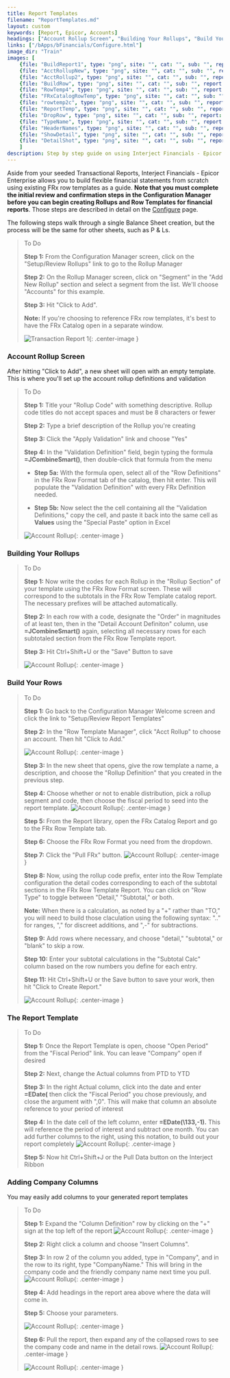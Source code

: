 ```yaml
---
title: Report Templates
filename: "ReportTemplates.md"
layout: custom
keywords: [Report, Epicor, Accounts]
headings: ["Account Rollup Screen", "Building Your Rollups", "Build Your Rows", "The Report Template", "Adding Company Columns"]
links: ["/bApps/bFinancials/Configure.html"]
image_dir: "Train"
images: [
	{file: "BuildReport1", type: "png", site: "", cat: "", sub: "", report: "", ribbon: "", config: ""}, 
	{file: "AcctRollupNew", type: "png", site: "", cat: "", sub: "", report: "", ribbon: "", config: ""}, 
	{file: "AcctRollup2", type: "png", site: "", cat: "", sub: "", report: "", ribbon: "", config: ""}, 
	{file: "BuildRow", type: "png", site: "", cat: "", sub: "", report: "", ribbon: "", config: ""}, 
	{file: "RowTemp4", type: "png", site: "", cat: "", sub: "", report: "", ribbon: "", config: ""}, 
	{file: "FRxCatalogRowTemp", type: "png", site: "", cat: "", sub: "", report: "", ribbon: "", config: ""}, 
	{file: "rowtemp2c", type: "png", site: "", cat: "", sub: "", report: "", ribbon: "", config: ""}, 
	{file: "ReportTemp", type: "png", site: "", cat: "", sub: "", report: "", ribbon: "", config: ""}, 
	{file: "DropRow", type: "png", site: "", cat: "", sub: "", report: "", ribbon: "", config: ""}, 
	{file: "TypeName", type: "png", site: "", cat: "", sub: "", report: "", ribbon: "", config: ""}, 
	{file: "HeaderNames", type: "png", site: "", cat: "", sub: "", report: "", ribbon: "", config: ""}, 
	{file: "ShowDetail", type: "png", site: "", cat: "", sub: "", report: "", ribbon: "", config: ""}, 
	{file: "DetailShot", type: "png", site: "", cat: "", sub: "", report: "", ribbon: "", config: ""}
	]
description: Step by step guide on using Interject Financials - Epicor Enterprise financial report templates.
---
```


Aside from your seeded Transactional Reports, Interject Financials - Epicor Enterprise allows you to build flexible financial statements from scratch using existing FRx row templates as a guide. **Note that you must complete the initial review and confirmation steps in the Configuration Manager before you can begin creating Rollups and Row Templates for financial reports**. Those steps are described in detail on the [Configure](/bApps/bFinancials/Configure.html) page.

The following steps walk through a single Balance Sheet creation, but the process will be the same for other sheets, such as P & Ls.

> To Do
>
> **Step 1:** From the Configuration Manager screen, click on the "Setup/Review Rollups" link to go to the Rollup Manager
>
> **Step 2:** On the Rollup Manager screen, click on "Segment" in the "Add New Rollup" section and select a segment from the list. We'll choose "Accounts" for this example.
>
> **Step 3:**  Hit "Click to Add".
>
> **Note:** If you're choosing to reference FRx row templates, it's best to have the FRx Catalog open in a separate window.
>
> ![Transaction Report 1](/images/Train/BuildReport1.png){: .center-image }
>
>

### Account Rollup Screen

After hitting "Click to Add", a new sheet will open with an empty template. This is where you'll set up the account rollup definitions and validation 

> To Do
>
> **Step 1:** Title your "Rollup Code" with something descriptive. Rollup code titles do not accept spaces and must be 8 characters or fewer
>
> **Step 2:** Type a brief description of the Rollup you're creating
>
> **Step 3:** Click the "Apply Validation" link and choose "Yes"
>
> **Step 4:** In the "Validation Definition" field, begin typing the formula **=JCombineSmart\(\)**, then double-click that formula from the menu
>
>  - **Step 5a:** With the formula open, select all of the "Row Definitions" in the FRx Row Format tab of the catalog, then hit enter. This will populate the "Validation Definition" with every FRx Definition needed.
>
>  - **Step 5b:** Now select the the cell containing all the "Validation Definitions," copy the cell, and paste it back into the same cell as **Values** using the "Special Paste" option in Excel
>
> ![Account Rollup](/images/Train/AcctRollupNew.png){: .center-image }
>

### Building Your Rollups

> To Do
>
> **Step 1:** Now write the codes for each Rollup in the "Rollup Section" of your template using the FRx Row Format screen. These will correspond to the subtotals in the FRx Row Template catalog report. The necessary prefixes will be attached automatically.
>
> **Step 2:** In each row with a code, designate the "Order" in magnitudes of at least ten, then in the "Detail Account Definiton" column, use **=JCombineSmart\(\)** again, selecting all necessary rows for each subtotaled section from the FRx Row Template report.
>
> **Step 3:** Hit Ctrl+Shift+U or the "Save" Button to save
>
>  ![Account Rollup](/images/Train/AcctRollup2.png){: .center-image }
>

### Build Your Rows

> To Do
>
> **Step 1:** Go back to the Configuration Manager Welcome screen and click the link to "Setup/Review Report Templates"
>
> **Step 2:** In the "Row Template Manager", click "Acct Rollup" to choose an account. Then hit "Click to Add."
>
> ![Account Rollup](/images/Train/BuildRow.png){: .center-image }
>
> **Step 3:** In the new sheet that opens, give the row template a name, a description, and choose the "Rollup Definition" that you created in the previous step.
>
> **Step 4:** Choose whether or not to enable distribution, pick a rollup segment and code, then choose the fiscal period to seed into the report template. 
> ![Account Rollup](/images/Train/RowTemp4.png){: .center-image }
>
> **Step 5:** From the Report library, open the FRx Catalog Report and go to the FRx Row Template tab.
>
> **Step 6:** Choose the FRx Row Format you need from the dropdown.
>
> **Step 7:** Click the "Pull FRx" button.
> ![Account Rollup](/images/Train/FRxCatalogRowTemp.png){: .center-image }
>
> **Step 8:** Now, using the rollup code prefix, enter into the Row Template configuration the detail codes corresponding to each of the subtotal sections in the FRx Row Template Report. You can click on "Row Type" to toggle between "Detail," "Subtotal," or both.
>
> **Note:** When there is a calculation, as noted by a "+" rather than "TO," you will need to build those claculation using the following syntax: ".." for ranges, "," for discreet additions, and ",-" for subtractions.
>
> **Step 9:** Add rows where necessary, and choose "detail," "subtotal," or "blank" to skip a row.
>
> **Step 10:** Enter your subtotal calculations in the "Subtotal Calc" column based on the row numbers you define for each entry.
>
> **Step 11:** Hit Ctrl+Shift+U or the Save button to save your work, then hit "Click to Create Report."
>
> ![Account Rollup](/images/Train/rowtemp2c.png){: .center-image }
>
>

### The Report Template

> To Do
>
> **Step 1:** Once the Report Template is open, choose "Open Period" from the "Fiscal Period" link. You can leave "Company" open if desired
>
> **Step 2:** Next, change the Actual columns from PTD to YTD
>
> **Step 3:** In the right Actual column, click into the date and enter **=EDate\(** then click the "Fiscal Period" you chose previously, and close the argument with ",0". This will make that column an absolute reference to your period of interest
>
> **Step 4:** In the date cell of the left column, enter **=EDate\(\133,-1\).** This will reference the period of interest and subtract one month. You can add further columns to the right, using this notation, to build out your report completely
> ![Account Rollup](/images/Train/ReportTemp.png){: .center-image }
>
> **Step 5:** Now hit Ctrl+Shift+J or the Pull Data button on the Interject Ribbon
>

### Adding Company Columns
You may easily add columns to your generated report templates 

> To Do
>
> **Step 1:** Expand the "Column Definition" row by clicking on the "+" sign at the top left of the report
> ![Account Rollup](/images/Train/DropRow.png){: .center-image }
> 
> **Step 2:** Right click a column and choose "Insert Columns". 
> 
> **Step 3:** In row 2 of the column you added, type in "Company", and in the row to its right, type "CompanyName." This will bring in the company code and the friendly company name next time you pull.
> ![Account Rollup](/images/Train/TypeName.png){: .center-image }
>
> **Step 4:** Add headings in the report area above where the data will come in.
>
> **Step 5:** Choose your parameters.
>
> ![Account Rollup](/images/Train/HeaderNames.png){: .center-image }
>
> **Step 6:** Pull the report, then expand any of the collapsed rows to see the company code and name in the detail rows.
> ![Account Rollup](/images/Train/ShowDetail.png){: .center-image }
>
> ![Account Rollup](/images/Train/DetailShot.png){: .center-image }
>

